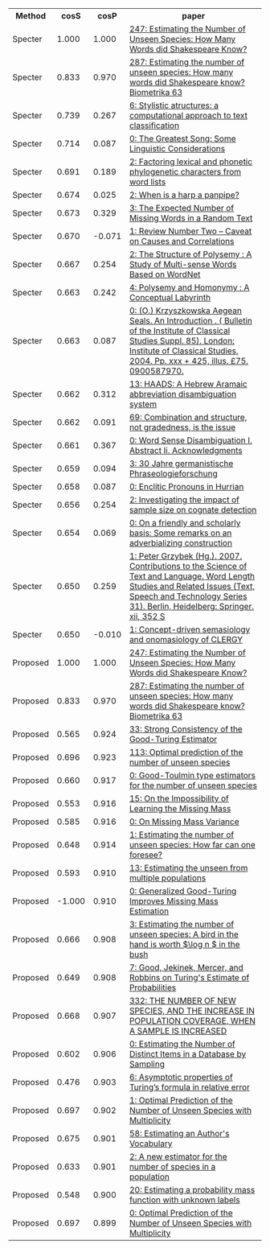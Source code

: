 <html><table><tr>
<th>Method</th>
<th>cosS</th>
<th>cosP</th>
<th>paper</th>
</tr>
<tr>
<td>Specter</td>
<td>1.000</td>
<td>1.000</td>
<td><a href="https://www.semanticscholar.org/paper/ddd7e4d33c1ba1d3f3329f89d79917ac12b689d2">247: Estimating the Number of Unseen Species: How Many Words did Shakespeare Know?</a></td>
</tr>
<tr>
<td>Specter</td>
<td>0.833</td>
<td>0.970</td>
<td><a href="https://www.semanticscholar.org/paper/45bd1a97bde5ffe34638b37ad54d1b929568426d">287: Estimating the number of unseen species: How many words did Shakespeare know? Biometrika 63</a></td>
</tr>
<tr>
<td>Specter</td>
<td>0.739</td>
<td>0.267</td>
<td><a href="https://www.semanticscholar.org/paper/791c26533cdddc8553fd751f29a3d683f12fe158">6: Stylistic atructures: a computational approach to text classification</a></td>
</tr>
<tr>
<td>Specter</td>
<td>0.714</td>
<td>0.087</td>
<td><a href="https://www.semanticscholar.org/paper/161e1e6af27dd14a8a0e7023d466f0fd4d815293">0: The Greatest Song: Some Linguistic Considerations</a></td>
</tr>
<tr>
<td>Specter</td>
<td>0.691</td>
<td>0.189</td>
<td><a href="https://www.semanticscholar.org/paper/d31876099d353c3b824d251eb941249f38e16c16">2: Factoring lexical and phonetic phylogenetic characters from word lists</a></td>
</tr>
<tr>
<td>Specter</td>
<td>0.674</td>
<td>0.025</td>
<td><a href="https://www.semanticscholar.org/paper/5b3a481f89e837d4c0a11bc3705818cb42e4d735">2: When is a harp a panpipe?</a></td>
</tr>
<tr>
<td>Specter</td>
<td>0.673</td>
<td>0.329</td>
<td><a href="https://www.semanticscholar.org/paper/f7ee1d3d9acb5990ee7e342e924b41d023fd6127">3: The Expected Number of Missing Words in a Random Text</a></td>
</tr>
<tr>
<td>Specter</td>
<td>0.670</td>
<td>-0.071</td>
<td><a href="https://www.semanticscholar.org/paper/80ec55e7abcbf12321012792d21447ce2baf181e">1: Review Number Two – Caveat on Causes and Correlations</a></td>
</tr>
<tr>
<td>Specter</td>
<td>0.667</td>
<td>0.254</td>
<td><a href="https://www.semanticscholar.org/paper/14cad31368a20e0370d832e2f3d2aa9faf68dbdd">2: The Structure of Polysemy : A Study of Multi-sense Words Based on WordNet</a></td>
</tr>
<tr>
<td>Specter</td>
<td>0.663</td>
<td>0.242</td>
<td><a href="https://www.semanticscholar.org/paper/855ac6bc770e00c0bea23562d937621dee92cd95">4: Polysemy and Homonymy : A Conceptual Labyrinth</a></td>
</tr>
<tr>
<td>Specter</td>
<td>0.663</td>
<td>0.087</td>
<td><a href="https://www.semanticscholar.org/paper/e319a2289bfcd639ab5906af2ab1dcad0d5bf122">0: (O.) Krzyszkowska Aegean Seals. An Introduction . ( Bulletin of the Institute of Classical Studies Suppl. 85). London: Institute of Classical Studies, 2004. Pp. xxx + 425, illus. £75. 0900587970.</a></td>
</tr>
<tr>
<td>Specter</td>
<td>0.662</td>
<td>0.312</td>
<td><a href="https://www.semanticscholar.org/paper/33c54080e92e1966f0654b438c06cb164ddc417e">13: HAADS: A Hebrew Aramaic abbreviation disambiguation system</a></td>
</tr>
<tr>
<td>Specter</td>
<td>0.662</td>
<td>0.091</td>
<td><a href="https://www.semanticscholar.org/paper/60d2771cebaaafa56c7f08cf011b7a3497ba53e7">69: Combination and structure, not gradedness, is the issue</a></td>
</tr>
<tr>
<td>Specter</td>
<td>0.661</td>
<td>0.367</td>
<td><a href="https://www.semanticscholar.org/paper/acb53114e64d456983583d6d6ea023fe5a340a85">0: Word Sense Disambiguation I. Abstract Ii. Acknowledgments</a></td>
</tr>
<tr>
<td>Specter</td>
<td>0.659</td>
<td>0.094</td>
<td><a href="https://www.semanticscholar.org/paper/3e9a382772a0d3bf968ea2198fecf5da3ad6642b">3: 30 Jahre germanistische Phraseologieforschung</a></td>
</tr>
<tr>
<td>Specter</td>
<td>0.658</td>
<td>0.087</td>
<td><a href="https://www.semanticscholar.org/paper/accf483213a8591e1fe9b373ebc7ddc7e2a5162a">0: Enclitic Pronouns in Hurrian</a></td>
</tr>
<tr>
<td>Specter</td>
<td>0.656</td>
<td>0.254</td>
<td><a href="https://www.semanticscholar.org/paper/3baa3469f8f0263f1dd28fa2fd3fee06a3d11b99">2: Investigating the impact of sample size on cognate detection</a></td>
</tr>
<tr>
<td>Specter</td>
<td>0.654</td>
<td>0.069</td>
<td><a href="https://www.semanticscholar.org/paper/fd9dbc8d497020c32199233ed7ecea2cc8e114a3">0: On a friendly and scholarly basis: Some remarks on an adverbializing construction</a></td>
</tr>
<tr>
<td>Specter</td>
<td>0.650</td>
<td>0.259</td>
<td><a href="https://www.semanticscholar.org/paper/95ad811b75f855bb4caeff41e96d50fb51393c25">1: Peter Grzybek (Hg.). 2007. Contributions to the Science of Text and Language. Word Length Studies and Related Issues (Text, Speech and Technology Series 31). Berlin, Heidelberg: Springer. xii, 352 S</a></td>
</tr>
<tr>
<td>Specter</td>
<td>0.650</td>
<td>-0.010</td>
<td><a href="https://www.semanticscholar.org/paper/4cc13b8b9b0c31fb3d2f9168a9f0c6a08a0107d2">1: Concept-driven semasiology and onomasiology of CLERGY</a></td>
</tr>
<tr>
<td>Proposed</td>
<td>1.000</td>
<td>1.000</td>
<td><a href="https://www.semanticscholar.org/paper/ddd7e4d33c1ba1d3f3329f89d79917ac12b689d2">247: Estimating the Number of Unseen Species: How Many Words did Shakespeare Know?</a></td>
</tr>
<tr>
<td>Proposed</td>
<td>0.833</td>
<td>0.970</td>
<td><a href="https://www.semanticscholar.org/paper/45bd1a97bde5ffe34638b37ad54d1b929568426d">287: Estimating the number of unseen species: How many words did Shakespeare know? Biometrika 63</a></td>
</tr>
<tr>
<td>Proposed</td>
<td>0.565</td>
<td>0.924</td>
<td><a href="https://www.semanticscholar.org/paper/51a3d5ee450fdcdaed8afcf30a4e91e0ad810c92">33: Strong Consistency of the Good-Turing Estimator</a></td>
</tr>
<tr>
<td>Proposed</td>
<td>0.696</td>
<td>0.923</td>
<td><a href="https://www.semanticscholar.org/paper/3f813a3054738f3301812b2114129e33f3bf663d">113: Optimal prediction of the number of unseen species</a></td>
</tr>
<tr>
<td>Proposed</td>
<td>0.660</td>
<td>0.917</td>
<td><a href="https://www.semanticscholar.org/paper/e724ca9228792d29c63759acae9545ba83a86e0a">0: Good-Toulmin type estimators for the number of unseen species</a></td>
</tr>
<tr>
<td>Proposed</td>
<td>0.553</td>
<td>0.916</td>
<td><a href="https://www.semanticscholar.org/paper/81a80da31b6687a278d997cc78a430a6c18f721c">15: On the Impossibility of Learning the Missing Mass</a></td>
</tr>
<tr>
<td>Proposed</td>
<td>0.585</td>
<td>0.916</td>
<td><a href="https://www.semanticscholar.org/paper/de36c4539238ef409daae671f18be9bb4c01f9fe">0: On Missing Mass Variance</a></td>
</tr>
<tr>
<td>Proposed</td>
<td>0.648</td>
<td>0.914</td>
<td><a href="https://www.semanticscholar.org/paper/8aeb9a9024496a6f3aaf23250e143a334279be16">1: Estimating the number of unseen species: How far can one foresee?</a></td>
</tr>
<tr>
<td>Proposed</td>
<td>0.593</td>
<td>0.910</td>
<td><a href="https://www.semanticscholar.org/paper/b9064d773c978dcebc1e88ee193b296f6f513b75">13: Estimating the unseen from multiple populations</a></td>
</tr>
<tr>
<td>Proposed</td>
<td>-1.000</td>
<td>0.910</td>
<td><a href="https://www.semanticscholar.org/paper/c21cb62766e3f67cdcb9ff04b7f84716a751c2f5">0: Generalized Good-Turing Improves Missing Mass Estimation</a></td>
</tr>
<tr>
<td>Proposed</td>
<td>0.666</td>
<td>0.908</td>
<td><a href="https://www.semanticscholar.org/paper/0051ef16291c640fa9db31b31d4daccd6b955f34">3: Estimating the number of unseen species: A bird in the hand is worth $\log n $ in the bush</a></td>
</tr>
<tr>
<td>Proposed</td>
<td>0.649</td>
<td>0.908</td>
<td><a href="https://www.semanticscholar.org/paper/44b1a5be0d224a17c72cff42cde9639629c9f26b">7: Good, Jekinek, Mercer, and Robbins on Turing's Estimate of Probabilities</a></td>
</tr>
<tr>
<td>Proposed</td>
<td>0.668</td>
<td>0.907</td>
<td><a href="https://www.semanticscholar.org/paper/7c40c5ae2f40c225d19caa4978233c272c1ccf5f">332: THE NUMBER OF NEW SPECIES, AND THE INCREASE IN POPULATION COVERAGE, WHEN A SAMPLE IS INCREASED</a></td>
</tr>
<tr>
<td>Proposed</td>
<td>0.602</td>
<td>0.906</td>
<td><a href="https://www.semanticscholar.org/paper/fbea498582d98d44e02ff42c069fd48f5e99a32c">0: Estimating the Number of Distinct Items in a Database by Sampling</a></td>
</tr>
<tr>
<td>Proposed</td>
<td>0.476</td>
<td>0.903</td>
<td><a href="https://www.semanticscholar.org/paper/62326d6379da463701baa1e4666311f1f7d808d0">6: Asymptotic properties of Turing’s formula in relative error</a></td>
</tr>
<tr>
<td>Proposed</td>
<td>0.697</td>
<td>0.902</td>
<td><a href="https://www.semanticscholar.org/paper/7939d9eb918e5138a5c10bb76f42ae82e1a8ec76">1: Optimal Prediction of the Number of Unseen Species with Multiplicity</a></td>
</tr>
<tr>
<td>Proposed</td>
<td>0.675</td>
<td>0.901</td>
<td><a href="https://www.semanticscholar.org/paper/9bf182a351c592126d585d884345fbbb4a5d9c1e">58: Estimating an Author's Vocabulary</a></td>
</tr>
<tr>
<td>Proposed</td>
<td>0.633</td>
<td>0.901</td>
<td><a href="https://www.semanticscholar.org/paper/60fb7d838f72d7f21238a854f8141fc3ac583bbd">2: A new estimator for the number of species in a population</a></td>
</tr>
<tr>
<td>Proposed</td>
<td>0.548</td>
<td>0.900</td>
<td><a href="https://www.semanticscholar.org/paper/b9f22d043571a924a7554d99f48bb444efa6b47a">20: Estimating a probability mass function with unknown labels</a></td>
</tr>
<tr>
<td>Proposed</td>
<td>0.697</td>
<td>0.899</td>
<td><a href="https://www.semanticscholar.org/paper/a6b9ca589d132de085e7a4ae20c2068b9a90ea5d">0: Optimal Prediction of the Number of Unseen Species with Multiplicity</a></td>
</tr>
</table></html>
